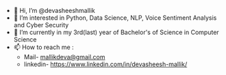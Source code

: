 - 👋 Hi, I’m @devasheeshmallik
- 👀 I’m interested in Python, Data Science, NLP, Voice Sentiment Analysis and Cyber Security
- 🌱 I’m currently in my 3rd(last) year of Bachelor's of Science in Computer Science
- 📫 How to reach me : 
    * Mail- mallikdeva@gmail.com
    * linkedin- https://www.linkedin.com/in/devasheesh-mallik/
